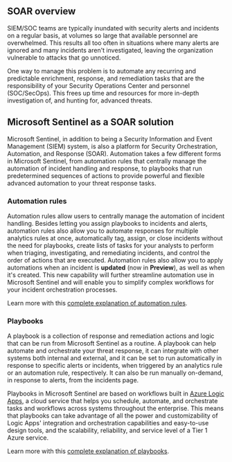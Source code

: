 ## SOAR overview

SIEM/SOC teams are typically inundated with security alerts and incidents on a regular basis, at volumes so large that available personnel are overwhelmed. This results all too often in situations where many alerts are ignored and many incidents aren't investigated, leaving the organization vulnerable to attacks that go unnoticed.

One way to manage this problem is to automate any recurring and predictable enrichment, response, and remediation tasks that are the responsibility of your Security Operations Center and personnel (SOC/SecOps). This frees up time and resources for more in-depth investigation of, and hunting for, advanced threats.

## Microsoft Sentinel as a SOAR solution

Microsoft Sentinel, in addition to being a Security Information and Event Management (SIEM) system, is also a platform for Security Orchestration, Automation, and Response (SOAR). Automation takes a few different forms in Microsoft Sentinel, from automation rules that centrally manage the automation of incident handling and response, to playbooks that run predetermined sequences of actions to provide powerful and flexible advanced automation to your threat response tasks.
<!--
[](/azure/sentinel/automation#automation-rules)
-->

### Automation rules

Automation rules allow users to centrally manage the automation of incident handling. Besides letting you assign playbooks to incidents and alerts, automation rules also allow you to automate responses for multiple analytics rules at once, automatically tag, assign, or close incidents without the need for playbooks, create lists of tasks for your analysts to perform when triaging, investigating, and remediating incidents, and control the order of actions that are executed. Automation rules also allow you to apply automations when an incident is **updated** (now in **Preview**), as well as when it's created. This new capability will further streamline automation use in Microsoft Sentinel and will enable you to simplify complex workflows for your incident orchestration processes.

Learn more with this [complete explanation of automation rules](/azure/sentinel/automate-incident-handling-with-automation-rules).

<!--
[](/azure/sentinel/automation#playbooks)
-->

### Playbooks

A playbook is a collection of response and remediation actions and logic that can be run from Microsoft Sentinel as a routine. A playbook can help automate and orchestrate your threat response, it can integrate with other systems both internal and external, and it can be set to run automatically in response to specific alerts or incidents, when triggered by an analytics rule or an automation rule, respectively. It can also be run manually on-demand, in response to alerts, from the incidents page.

Playbooks in Microsoft Sentinel are based on workflows built in [Azure Logic Apps](/azure/logic-apps/logic-apps-overview), a cloud service that helps you schedule, automate, and orchestrate tasks and workflows across systems throughout the enterprise. This means that playbooks can take advantage of all the power and customizability of Logic Apps' integration and orchestration capabilities and easy-to-use design tools, and the scalability, reliability, and service level of a Tier 1 Azure service.

Learn more with this [complete explanation of playbooks](/azure/sentinel/automate-responses-with-playbooks).

